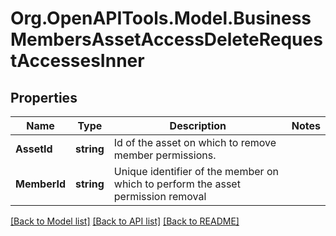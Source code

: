 # Org.OpenAPITools.Model.BusinessMembersAssetAccessDeleteRequestAccessesInner

## Properties

Name | Type | Description | Notes
------------ | ------------- | ------------- | -------------
**AssetId** | **string** | Id of the asset on which to remove member permissions. | 
**MemberId** | **string** | Unique identifier of the member on which to perform the asset permission removal | 

[[Back to Model list]](../README.md#documentation-for-models) [[Back to API list]](../README.md#documentation-for-api-endpoints) [[Back to README]](../README.md)

